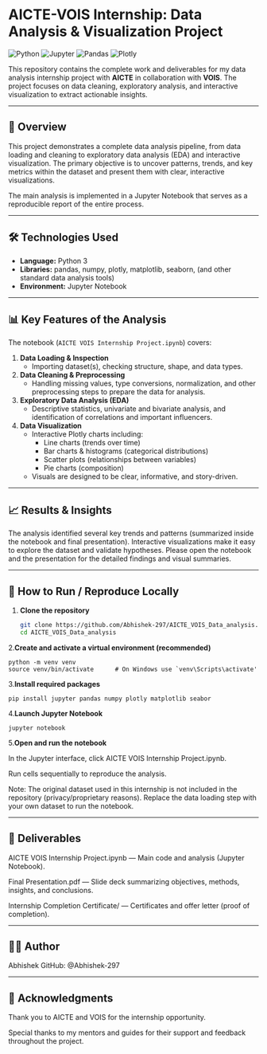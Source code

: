 # AICTE-VOIS Internship: Data Analysis & Visualization Project

![Python](https://img.shields.io/badge/Python-3.x-blue?logo=python) ![Jupyter](https://img.shields.io/badge/Jupyter-Notebook-orange?logo=jupyter) ![Pandas](https://img.shields.io/badge/Pandas-Data%20Analysis-lightgrey?logo=pandas) ![Plotly](https://img.shields.io/badge/Plotly-Interactive%20Visualization-orange)

This repository contains the complete work and deliverables for my data analysis internship project with **AICTE** in collaboration with **VOIS**. The project focuses on data cleaning, exploratory analysis, and interactive visualization to extract actionable insights.

---

## 🚀 Overview

This project demonstrates a complete data analysis pipeline, from data loading and cleaning to exploratory data analysis (EDA) and interactive visualization. The primary objective is to uncover patterns, trends, and key metrics within the dataset and present them with clear, interactive visualizations.

The main analysis is implemented in a Jupyter Notebook that serves as a reproducible report of the entire process.

---

## 🛠️ Technologies Used

- **Language:** Python 3  
- **Libraries:** pandas, numpy, plotly, matplotlib, seaborn, (and other standard data analysis tools)  
- **Environment:** Jupyter Notebook

---

## 📊 Key Features of the Analysis

The notebook (`AICTE VOIS Internship Project.ipynb`) covers:

1. **Data Loading & Inspection**
   - Importing dataset(s), checking structure, shape, and data types.
2. **Data Cleaning & Preprocessing**
   - Handling missing values, type conversions, normalization, and other preprocessing steps to prepare the data for analysis.
3. **Exploratory Data Analysis (EDA)**
   - Descriptive statistics, univariate and bivariate analysis, and identification of correlations and important influencers.
4. **Data Visualization**
   - Interactive Plotly charts including:
     - Line charts (trends over time)
     - Bar charts & histograms (categorical distributions)
     - Scatter plots (relationships between variables)
     - Pie charts (composition)
   - Visuals are designed to be clear, informative, and story-driven.

---

## 📈 Results & Insights

The analysis identified several key trends and patterns (summarized inside the notebook and final presentation). Interactive visualizations make it easy to explore the dataset and validate hypotheses. Please open the notebook and the presentation for the detailed findings and visual summaries.

---

## 📖 How to Run / Reproduce Locally

1. **Clone the repository**
   ```bash
   git clone https://github.com/Abhishek-297/AICTE_VOIS_Data_analysis.git
   cd AICTE_VOIS_Data_analysis

2.**Create and activate a virtual environment (recommended)**
   
    python -m venv venv
    source venv/bin/activate      # On Windows use `venv\Scripts\activate'
3.**Install required packages**
   
    pip install jupyter pandas numpy plotly matplotlib seabor


4.**Launch Jupyter Notebook**
    
    jupyter notebook


5.**Open and run the notebook**

In the Jupyter interface, click AICTE VOIS Internship Project.ipynb.

Run cells sequentially to reproduce the analysis.




Note: The original dataset used in this internship is not included in the repository (privacy/proprietary reasons). Replace the data loading step with your own dataset to run the notebook.


---

## 📄 Deliverables

AICTE VOIS Internship Project.ipynb — Main code and analysis (Jupyter Notebook).

Final Presentation.pdf — Slide deck summarizing objectives, methods, insights, and conclusions.

Internship Completion Certificate/ — Certificates and offer letter (proof of completion).



---

## 👨‍💻 Author

Abhishek
GitHub: @Abhishek-297


---

## 🙏 Acknowledgments

Thank you to AICTE and VOIS for the internship opportunity.

Special thanks to my mentors and guides for their support and feedback throughout the project.




